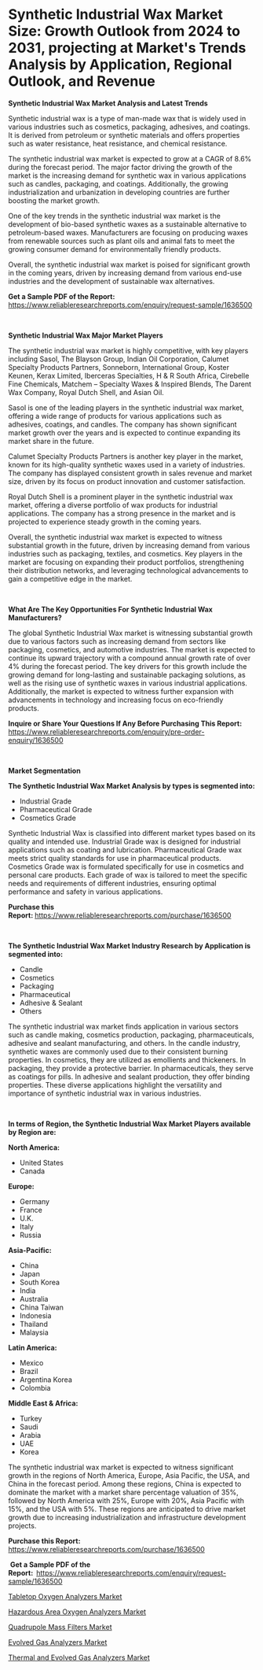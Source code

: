<p><h1>Synthetic Industrial Wax Market Size: Growth Outlook from 2024 to 2031, projecting at Market's Trends Analysis by Application, Regional Outlook, and Revenue</h1></p><p><strong>Synthetic Industrial Wax Market Analysis and Latest Trends</strong></p>
<p><p>Synthetic industrial wax is a type of man-made wax that is widely used in various industries such as cosmetics, packaging, adhesives, and coatings. It is derived from petroleum or synthetic materials and offers properties such as water resistance, heat resistance, and chemical resistance. </p><p>The synthetic industrial wax market is expected to grow at a CAGR of 8.6% during the forecast period. The major factor driving the growth of the market is the increasing demand for synthetic wax in various applications such as candles, packaging, and coatings. Additionally, the growing industrialization and urbanization in developing countries are further boosting the market growth.</p><p>One of the key trends in the synthetic industrial wax market is the development of bio-based synthetic waxes as a sustainable alternative to petroleum-based waxes. Manufacturers are focusing on producing waxes from renewable sources such as plant oils and animal fats to meet the growing consumer demand for environmentally friendly products.</p><p>Overall, the synthetic industrial wax market is poised for significant growth in the coming years, driven by increasing demand from various end-use industries and the development of sustainable wax alternatives.</p></p>
<p><strong>Get a Sample PDF of the Report:&nbsp;</strong> <a href="https://www.reliableresearchreports.com/enquiry/request-sample/1636500">https://www.reliableresearchreports.com/enquiry/request-sample/1636500</a></p>
<p>&nbsp;</p>
<p><strong>Synthetic Industrial Wax Major Market Players</strong></p>
<p><p>The synthetic industrial wax market is highly competitive, with key players including Sasol, The Blayson Group, Indian Oil Corporation, Calumet Specialty Products Partners, Sonneborn, International Group, Koster Keunen, Kerax Limited, Iberceras Specialties, H & R South Africa, Cirebelle Fine Chemicals, Matchem – Specialty Waxes & Inspired Blends, The Darent Wax Company, Royal Dutch Shell, and Asian Oil.</p><p>Sasol is one of the leading players in the synthetic industrial wax market, offering a wide range of products for various applications such as adhesives, coatings, and candles. The company has shown significant market growth over the years and is expected to continue expanding its market share in the future.</p><p>Calumet Specialty Products Partners is another key player in the market, known for its high-quality synthetic waxes used in a variety of industries. The company has displayed consistent growth in sales revenue and market size, driven by its focus on product innovation and customer satisfaction.</p><p>Royal Dutch Shell is a prominent player in the synthetic industrial wax market, offering a diverse portfolio of wax products for industrial applications. The company has a strong presence in the market and is projected to experience steady growth in the coming years.</p><p>Overall, the synthetic industrial wax market is expected to witness substantial growth in the future, driven by increasing demand from various industries such as packaging, textiles, and cosmetics. Key players in the market are focusing on expanding their product portfolios, strengthening their distribution networks, and leveraging technological advancements to gain a competitive edge in the market.</p></p>
<p>&nbsp;</p>
<p><strong>What Are The Key Opportunities For Synthetic Industrial Wax Manufacturers?</strong></p>
<p><p>The global Synthetic Industrial Wax market is witnessing substantial growth due to various factors such as increasing demand from sectors like packaging, cosmetics, and automotive industries. The market is expected to continue its upward trajectory with a compound annual growth rate of over 4% during the forecast period. The key drivers for this growth include the growing demand for long-lasting and sustainable packaging solutions, as well as the rising use of synthetic waxes in various industrial applications. Additionally, the market is expected to witness further expansion with advancements in technology and increasing focus on eco-friendly products.</p></p>
<p><strong>Inquire or Share Your Questions If Any Before Purchasing This Report:</strong> <a href="https://www.reliableresearchreports.com/enquiry/pre-order-enquiry/1636500">https://www.reliableresearchreports.com/enquiry/pre-order-enquiry/1636500</a></p>
<p>&nbsp;</p>
<p><strong>Market Segmentation</strong></p>
<p><strong>The Synthetic Industrial Wax Market Analysis by types is segmented into:</strong></p>
<p><ul><li>Industrial Grade</li><li>Pharmaceutical Grade</li><li>Cosmetics Grade</li></ul></p>
<p><p>Synthetic Industrial Wax is classified into different market types based on its quality and intended use. Industrial Grade wax is designed for industrial applications such as coating and lubrication. Pharmaceutical Grade wax meets strict quality standards for use in pharmaceutical products. Cosmetics Grade wax is formulated specifically for use in cosmetics and personal care products. Each grade of wax is tailored to meet the specific needs and requirements of different industries, ensuring optimal performance and safety in various applications.</p></p>
<p><strong>Purchase this Report:&nbsp;</strong><a href="https://www.reliableresearchreports.com/purchase/1636500">https://www.reliableresearchreports.com/purchase/1636500</a></p>
<p>&nbsp;</p>
<p><strong>The Synthetic Industrial Wax Market Industry Research by Application is segmented into:</strong></p>
<p><ul><li>Candle</li><li>Cosmetics</li><li>Packaging</li><li>Pharmaceutical</li><li>Adhesive & Sealant</li><li>Others</li></ul></p>
<p><p>The synthetic industrial wax market finds application in various sectors such as candle making, cosmetics production, packaging, pharmaceuticals, adhesive and sealant manufacturing, and others. In the candle industry, synthetic waxes are commonly used due to their consistent burning properties. In cosmetics, they are utilized as emollients and thickeners. In packaging, they provide a protective barrier. In pharmaceuticals, they serve as coatings for pills. In adhesive and sealant production, they offer binding properties. These diverse applications highlight the versatility and importance of synthetic industrial wax in various industries.</p></p>
<p>&nbsp;</p>
<p><strong>In terms of Region, the Synthetic Industrial Wax Market Players available by Region are:</strong></p>
<p>
    <p> <strong> North America: </strong>
        <ul>
            <li>United States</li>
            <li>Canada</li>
        </ul>
        </p> 
    <p> <strong> Europe: </strong>
        <ul>
            <li>Germany</li>
            <li>France</li>
            <li>U.K.</li>
            <li>Italy</li>
            <li>Russia</li>
        </ul>
        </p> 
    <p> <strong> Asia-Pacific: </strong>
        <ul>
            <li>China</li>
            <li>Japan</li>
            <li>South Korea</li>
            <li>India</li>
            <li>Australia</li>
            <li>China Taiwan</li>
            <li>Indonesia</li>
            <li>Thailand</li>
            <li>Malaysia</li>
        </ul>
        </p> 
    <p> <strong> Latin America: </strong>
        <ul>
            <li>Mexico</li>
            <li>Brazil</li>
            <li>Argentina Korea</li>
            <li>Colombia</li>
        </ul>
        </p> 
    <p> <strong> Middle East & Africa: </strong>
        <ul>
            <li>Turkey</li>
            <li>Saudi</li>
            <li>Arabia</li>
            <li>UAE</li>
            <li>Korea</li>
        </ul>
    </p>
    </p>
<p><p>The synthetic industrial wax market is expected to witness significant growth in the regions of North America, Europe, Asia Pacific, the USA, and China in the forecast period. Among these regions, China is expected to dominate the market with a market share percentage valuation of 35%, followed by North America with 25%, Europe with 20%, Asia Pacific with 15%, and the USA with 5%. These regions are anticipated to drive market growth due to increasing industrialization and infrastructure development projects.</p></p>
<p><strong>Purchase this Report: </strong><a href="https://www.reliableresearchreports.com/purchase/1636500">https://www.reliableresearchreports.com/purchase/1636500</a></p>
<p>&nbsp;<strong>Get a Sample PDF of the Report:&nbsp;&nbsp;</strong><a href="https://www.reliableresearchreports.com/enquiry/request-sample/1636500">https://www.reliableresearchreports.com/enquiry/request-sample/1636500</a></p>
<p><strong></strong></p>
<p><p><a href="https://github.com/jsmusil/Market-Research-Report-List-1/blob/main/tabletop-oxygen-analyzers-market.md">Tabletop Oxygen Analyzers Market</a></p><p><a href="https://github.com/yemakinde/Market-Research-Report-List-1/blob/main/hazardous-area-oxygen-analyzers-market.md">Hazardous Area Oxygen Analyzers Market</a></p><p><a href="https://github.com/bmorecock/Market-Research-Report-List-1/blob/main/quadrupole-mass-filters-market.md">Quadrupole Mass Filters Market</a></p><p><a href="https://github.com/RickHolmes3/Market-Research-Report-List-3/blob/main/evolved-gas-analyzers-market.md">Evolved Gas Analyzers Market</a></p><p><a href="https://github.com/Krish2023na/Market-Research-Report-List-3/blob/main/thermal-and-evolved-gas-analyzers-market.md">Thermal and Evolved Gas Analyzers Market</a></p></p>